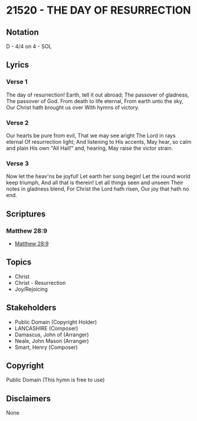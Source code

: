 # 21520 - THE DAY OF RESURRECTION

## Notation

D - 4/4 on 4 - SOL

## Lyrics

### Verse 1

The day of resurrection! Earth, tell it out abroad; The passover of gladness, The passover of God. From death to life eternal, From earth unto the sky, Our Christ hath brought us over With hymns of victory.


### Verse 2

Our hearts be pure from evil, That we may see aright The Lord in rays eternal Of resurrection light; And listening to His accents, May hear, so calm and plain His own "All Hail!" and, hearing, May raise the victor strain.


### Verse 3

Now let the heav'ns be joyful! Let earth her song begin! Let the round world keep triumph, And all that is therein! Let all things seen and unseen Their notes in gladness blend, For Christ the Lord hath risen, Our joy that hath no end.


## Scriptures

### Matthew 28:9

- [Matthew 28:9](https://www.biblegateway.com/passage/?search=Matthew%2028%3A9)


## Topics

- Christ
- Christ - Resurrection
- Joy/Rejoicing

## Stakeholders

- Public Domain (Copyright Holder)
- LANCASHIRE (Composer)
- Damascus, John of  (Arranger)
- Neale, John Mason (Arranger)
- Smart, Henry (Composer)

## Copyright

Public Domain
(This hymn is free to use)

## Disclaimers

None

